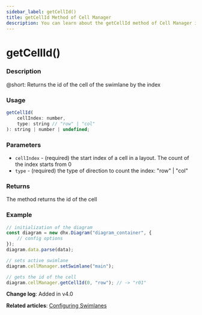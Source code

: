 ```yaml
---
sidebar_label: getCellId()
title: getCellId Method of Cell Manager
description: You can learn about the getCellId method of Cell Manager in the documentation of the DHTMLX JavaScript Diagram library. Browse developer guides and API reference, try out code examples and live demos, and download a free 30-day evaluation version of DHTMLX Diagram.
---
```


# getCellId()

### Description

@short: Returns the id of the cell of the swimlane by the index

### Usage

~~~jsx
getCellId(
    cellIndex: number, 
    type: string // "row" | "col"
): string | number | undefined;
~~~

### Parameters

- `cellIndex` - (required) the start index of a cell in a layout. The count of the index starts from 0
- `type` - (required) the type of direction to count the index: "row" | "col"

### Returns

The method returns the id of the cell

### Example

~~~jsx
// initialization of the diagram
const diagram = new dhx.Diagram("diagram_container", {
    // config options
});
diagram.data.parse(data);

// sets active swimlane
diagram.cellManager.setSwimlane("main"); 

// gets the id of the cell
diagram.cellManager.getCellId(0, "row"); // -> "r01"
~~~

**Change log**: Added in v4.0

**Related articles**: [Configuring Swimlanes](../../../swimlanes/)
